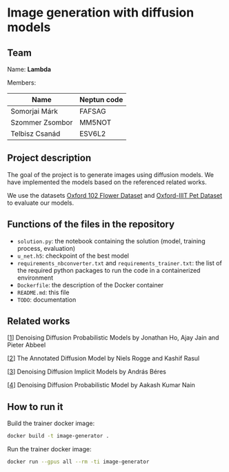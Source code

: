 # Image generation with diffusion models

## Team

Name: **Lambda**

Members:

| Name            | Neptun code |
|-----------------|-------------|
| Somorjai Márk   | FAFSAG      |
| Szommer Zsombor | MM5NOT      |
| Telbisz Csanád  | ESV6L2      |

## Project description

The goal of the project is to generate images using diffusion models. We have implemented the models based on the referenced related works.

We use the datasets [Oxford 102 Flower Dataset](https://www.robots.ox.ac.uk/~vgg/data/flowers/102/) and [Oxford-IIIT Pet Dataset](https://www.robots.ox.ac.uk/~vgg/data/pets/) to evaluate our models.

## Functions of the files in the repository

- `solution.py`: the notebook containing the solution (model, training process, evaluation)
- `u_net.h5`: checkpoint of the best model
- `requirements_nbconverter.txt` and `requirements_trainer.txt`: the list of the required python packages to run the code in a containerized environment
- `Dockerfile`: the description of the Docker container
- `README.md`: this file
- `TODO`: documentation

## Related works

[[1](https://arxiv.org/abs/2006.11239)] Denoising Diffusion Probabilistic Models by Jonathan Ho, Ajay Jain and Pieter Abbeel

[[2](https://huggingface.co/blog/annotated-diffusion)] The Annotated Diffusion Model by Niels Rogge and Kashif Rasul

[[3](https://keras.io/examples/generative/ddim/)] Denoising Diffusion Implicit Models by András Béres

[[4](https://keras.io/examples/generative/ddpm/)] Denoising Diffusion Probabilistic Model by Aakash Kumar Nain

## How to run it

Build the trainer docker image:
```bash
docker build -t image-generator .
```

Run the trainer docker image:
```bash
docker run --gpus all --rm -ti image-generator
```

